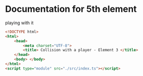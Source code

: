 # Documentation for 5th element
playing with it 

```html
<!DOCTYPE html>
<html>
    <head>
        <meta charset="UTF-8">
        <title> Collision with a player - Element 3 </title>
    </head>
    <body> </body>
</html>
<script type="module" src="./src/index.ts"></script>
```
